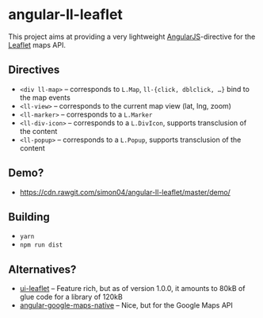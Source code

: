 # angular-ll-leaflet
This project aims at providing a very lightweight [AngularJS](https://github.com/jbdemonte/angular-google-maps-native)-directive for the [Leaflet](http://leafletjs.com/) maps API.

## Directives
* `<div ll-map>` – corresponds to `L.Map`, `ll-{click, dblclick, …}` bind to the map events
* `<ll-view>` – corresponds to the current map view (lat, lng, zoom)
* `<ll-marker>` – corresponds to a `L.Marker`
* `<ll-div-icon>` – corresponds to a `L.DivIcon`, supports transclusion of the content
* `<ll-popup>` – corresponds to a `L.Popup`, supports transclusion of the content

## Demo?
* https://cdn.rawgit.com/simon04/angular-ll-leaflet/master/demo/

## Building
* `yarn`
* `npm run dist`

## Alternatives?
* [ui-leaflet](https://github.com/angular-ui/ui-leaflet) – Feature rich, but as of version 1.0.0, it amounts to 80kB of glue code for a library of 120kB
* [angular-google-maps-native](https://github.com/jbdemonte/angular-google-maps-native) – Nice, but for the Google Maps API

